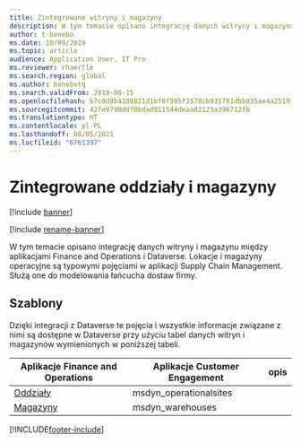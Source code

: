 ```yaml
---
title: Zintegrowane witryny i magazyny
description: W tym temacie opisano integrację danych witryny i magazynu między aplikacjami Finance and Operations i Dataverse.
author: t-benebo
ms.date: 10/09/2019
ms.topic: article
audience: Application User, IT Pro
ms.reviewer: rhaertle
ms.search.region: global
ms.author: benebotg
ms.search.validFrom: 2019-08-15
ms.openlocfilehash: b7c0d8b4108821d1bf0f505f3578cb931781dbb835ae4a2519398a5549584224
ms.sourcegitcommit: 42fe9790ddf0bdad911544deaa82123a396712fb
ms.translationtype: HT
ms.contentlocale: pl-PL
ms.lasthandoff: 08/05/2021
ms.locfileid: "6761397"
---
```

# <a name="integrated-sites-and-warehouses"></a>Zintegrowane oddziały i magazyny

[!include [banner](../../includes/banner.md)]

[!include [rename-banner](~/includes/cc-data-platform-banner.md)]

W tym temacie opisano integrację danych witryny i magazynu między aplikacjami Finance and Operations i Dataverse. Lokacje i magazyny operacyjne są typowymi pojęciami w aplikacji Supply Chain Management. Służą one do modelowania łańcucha dostaw firmy.

## <a name="templates"></a>Szablony

Dzięki integracji z Dataverse te pojęcia i wszystkie informacje związane z nimi są dostępne w Dataverse przy użyciu tabel danych witryn i magazynów wymienionych w poniższej tabeli.

Aplikacje Finance and Operations | Aplikacje Customer Engagement     | opis
--------------------------|---------------------------|---
[Oddziały](mapping-reference.md#156) | msdyn_operationalsites | |
[Magazyny](mapping-reference.md#204) | msdyn_warehouses | |

[!INCLUDE[footer-include](../../../../includes/footer-banner.md)]
